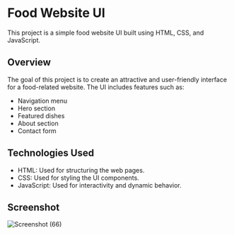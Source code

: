 # Food Website UI

This project is a simple food website UI built using HTML, CSS, and JavaScript.

## Overview

The goal of this project is to create an attractive and user-friendly interface for a food-related website. The UI includes features such as:

- Navigation menu
- Hero section
- Featured dishes
- About section
- Contact form

## Technologies Used

- HTML: Used for structuring the web pages.
- CSS: Used for styling the UI components.
- JavaScript: Used for interactivity and dynamic behavior.

## Screenshot

![Screenshot (66)](https://github.com/SudVig/food-website/assets/96943194/8eefc499-6b43-4fd3-8439-6f974757f833)



